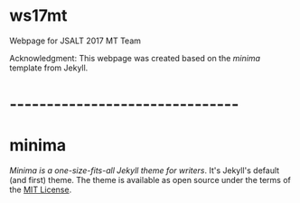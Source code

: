 # ws17mt
Webpage for JSALT 2017 MT Team

Acknowledgment: This webpage was created based on the *minima* template from Jekyll.

# -------------------------------
# minima

*Minima is a one-size-fits-all Jekyll theme for writers*. It's Jekyll's default (and first) theme. 
The theme is available as open source under the terms of the [MIT License](http://opensource.org/licenses/MIT).
